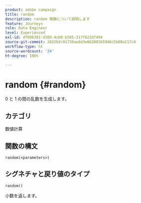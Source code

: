 ```yaml
---
product: adobe campaign
title: random
description: random 関数について説明します
feature: Journeys
role: Data Engineer
level: Experienced
exl-id: df006301-d309-4cb0-b505-317f623df494
source-git-commit: 2022b2c81738ae6d3e66280265948c5b88a117c8
workflow-type: ht
source-wordcount: '24'
ht-degree: 100%

---
```


# random {#random}

0 と 1 の間の乱数を生成します。

## カテゴリ

数値計算

## 関数の構文

`random(<parameters>)`

## シグネチャと戻り値のタイプ

`random()`

小数を返します。
